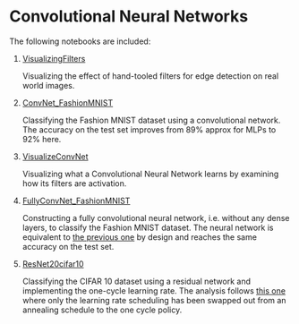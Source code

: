 # Convolutional Neural Networks

The following notebooks are included:

1. [VisualizingFilters](VisualizingFilters.ipynb)

    Visualizing the effect of hand-tooled filters for edge detection on real world images.

2. [ConvNet_FashionMNIST](ConvNet_FashionMNIST.ipynb)

    Classifying the Fashion MNIST dataset using a convolutional network. The accuracy on the test set improves from 89% approx for MLPs to 92% here.

3. [VisualizeConvNet](VisualizeConvNet.ipynb)

    Visualizing what a Convolutional Neural Network learns by examining how its filters are activation.

4. [FullyConvNet_FashionMNIST](FullyConvNet_FashionMNIST.ipynb)

    Constructing a fully convolutional neural network, i.e. without any dense layers, to classify the Fashion MNIST dataset. The neural network is equivalent to [the previous one](ConvNet_FashionMNIST.ipynb) by design and reaches the same accuracy on the test set.

5. [ResNet20cifar10](Resnet20cifar10.ipynb)

    Classifying the CIFAR 10 dataset using a residual network and implementing the one-cycle learning rate. The analysis follows [this one](https://keras.io/zh/examples/cifar10_resnet/) where only the learning rate scheduling has been swapped out from an annealing schedule to the one cycle policy.
